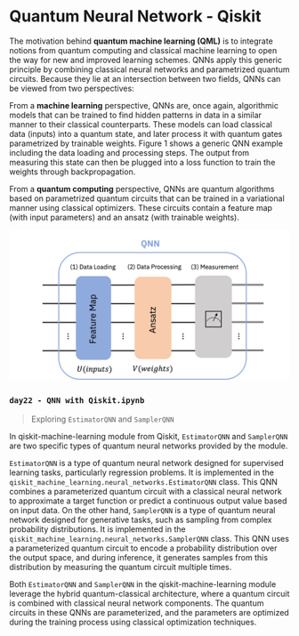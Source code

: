 # Quantum Neural Network - Qiskit

The motivation behind **quantum machine learning (QML)** is to integrate notions from quantum computing and classical machine learning to open the way for new and improved learning schemes. QNNs apply this generic principle by combining classical neural networks and parametrized quantum circuits. Because they lie at an intersection between two fields, QNNs can be viewed from two perspectives:

From a **machine learning** perspective, QNNs are, once again, algorithmic models that can be trained to find hidden patterns in data in a similar manner to their classical counterparts. These models can load classical data (inputs) into a quantum state, and later process it with quantum gates parametrized by trainable weights. Figure 1 shows a generic QNN example including the data loading and processing steps. The output from measuring this state can then be plugged into a loss function to train the weights through backpropagation.

From a **quantum computing** perspective, QNNs are quantum algorithms based on parametrized quantum circuits that can be trained in a variational manner using classical optimizers. These circuits contain a feature map (with input parameters) and an ansatz (with trainable weights).

![](images/qiskit_qnn.jpg)

### `day22 - QNN with Qiskit.ipynb`

> Exploring `EstimatorQNN` and `SamplerQNN`

In qiskit-machine-learning module from Qiskit, `EstimatorQNN` and `SamplerQNN` are two specific types of quantum neural networks provided by the module.

`EstimatorQNN` is a type of quantum neural network designed for supervised learning tasks, particularly regression problems. It is implemented in the `qiskit_machine_learning.neural_networks.EstimatorQNN` class. This QNN combines a parameterized quantum circuit with a classical neural network to approximate a target function or predict a continuous output value based on input data.
On the other hand, `SamplerQNN` is a type of quantum neural network designed for generative tasks, such as sampling from complex probability distributions. It is implemented in the `qiskit_machine_learning.neural_networks.SamplerQNN` class. This QNN uses a parameterized quantum circuit to encode a probability distribution over the output space, and during inference, it generates samples from this distribution by measuring the quantum circuit multiple times.

Both `EstimatorQNN` and `SamplerQNN` in the qiskit-machine-learning module leverage the hybrid quantum-classical architecture, where a quantum circuit is combined with classical neural network components. The quantum circuits in these QNNs are parameterized, and the parameters are optimized during the training process using classical optimization techniques.